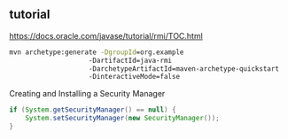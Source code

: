 ## tutorial
https://docs.oracle.com/javase/tutorial/rmi/TOC.html

```bat
mvn archetype:generate -DgroupId=org.example 
                    -DartifactId=java-rmi
                    -DarchetypeArtifactId=maven-archetype-quickstart
                    -DinteractiveMode=false
```

Creating and Installing a Security Manager

```java
if (System.getSecurityManager() == null) {
    System.setSecurityManager(new SecurityManager());
}
```
